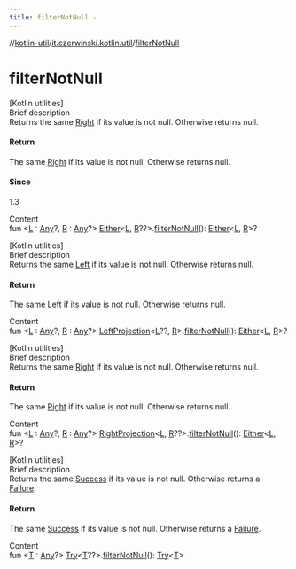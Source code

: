 ```yaml
---
title: filterNotNull -
---
```

//[kotlin-util](../index.md)/[it.czerwinski.kotlin.util](index.md)/[filterNotNull](filter-not-null.md)



# filterNotNull  
[Kotlin utilities]  
Brief description  
Returns the same [Right](-right/index.md) if its value is not null. Otherwise returns null.  
  


#### Return  
The same [Right](-right/index.md) if its value is not null. Otherwise returns null.  
  


#### Since  
1.3  
  
  
Content  
fun <[L](filter-not-null.md) : [Any](https://kotlinlang.org/api/latest/jvm/stdlib/kotlin/-any/index.html)?, [R](filter-not-null.md) : [Any](https://kotlinlang.org/api/latest/jvm/stdlib/kotlin/-any/index.html)?> [Either](-either/index.md)<[L](filter-not-null.md), [R](filter-not-null.md)??>.[filterNotNull](filter-not-null.md)(): [Either](-either/index.md)<[L](filter-not-null.md), [R](filter-not-null.md)>?  


[Kotlin utilities]  
Brief description  
Returns the same [Left](-left/index.md) if its value is not null. Otherwise returns null.  
  


#### Return  
The same [Left](-left/index.md) if its value is not null. Otherwise returns null.  
  
  
Content  
fun <[L](filter-not-null.md) : [Any](https://kotlinlang.org/api/latest/jvm/stdlib/kotlin/-any/index.html)?, [R](filter-not-null.md) : [Any](https://kotlinlang.org/api/latest/jvm/stdlib/kotlin/-any/index.html)?> [LeftProjection](-left-projection/index.md)<[L](filter-not-null.md)??, [R](filter-not-null.md)>.[filterNotNull](filter-not-null.md)(): [Either](-either/index.md)<[L](filter-not-null.md), [R](filter-not-null.md)>?  


[Kotlin utilities]  
Brief description  
Returns the same [Right](-right/index.md) if its value is not null. Otherwise returns null.  
  


#### Return  
The same [Right](-right/index.md) if its value is not null. Otherwise returns null.  
  
  
Content  
fun <[L](filter-not-null.md) : [Any](https://kotlinlang.org/api/latest/jvm/stdlib/kotlin/-any/index.html)?, [R](filter-not-null.md) : [Any](https://kotlinlang.org/api/latest/jvm/stdlib/kotlin/-any/index.html)?> [RightProjection](-right-projection/index.md)<[L](filter-not-null.md), [R](filter-not-null.md)??>.[filterNotNull](filter-not-null.md)(): [Either](-either/index.md)<[L](filter-not-null.md), [R](filter-not-null.md)>?  


[Kotlin utilities]  
Brief description  
Returns the same [Success](-success/index.md) if its value is not null. Otherwise returns a [Failure](-failure/index.md).  
  


#### Return  
The same [Success](-success/index.md) if its value is not null. Otherwise returns a [Failure](-failure/index.md).  
  
  
Content  
fun <[T](filter-not-null.md) : [Any](https://kotlinlang.org/api/latest/jvm/stdlib/kotlin/-any/index.html)?> [Try](-try/index.md)<[T](filter-not-null.md)??>.[filterNotNull](filter-not-null.md)(): [Try](-try/index.md)<[T](filter-not-null.md)>  



